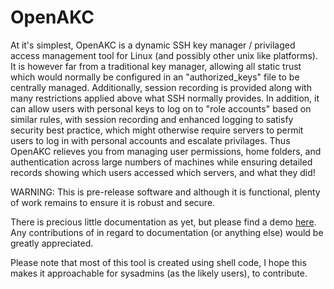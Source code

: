 # OpenAKC
At it's simplest, OpenAKC is a dynamic SSH key manager / privilaged access management tool for Linux (and possibly other unix like platforms).  It is however far from a traditional key manager, allowing all static trust which would normally be configured in an "authorized_keys" file to be centrally managed.  Additionally, session recording is provided along with many restrictions applied above what SSH normally provides.  In addition, it can allow users with personal keys to log on to "role accounts" based on similar rules, with session recording and enhanced logging to satisfy security best practice, which might otherwise require servers to permit users to log in with personal accounts and escalate privilages.  Thus OpenAKC relieves you from managing user permissions, home folders, and authentication across large numbers of machines while ensuring detailed records showing which users accessed which servers, and what they did!

WARNING: This is pre-release software and although it is functional, plenty of work remains to ensure it is robust and secure.

There is precious little documentation as yet, but please find a demo [here].  Any contributions of in regard to documentation (or anything else) would be greatly appreciated.

Please note that most of this tool is created using shell code, I hope this makes it approachable for sysadmins (as the likely users), to contribute.

[here]: https://www.youtube.com/watch?v=r2hv-WivqHY
